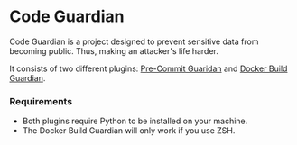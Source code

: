 # Code Guardian
Code Guardian is a project designed to prevent sensitive data from becoming public. Thus, making an attacker's life harder.

It consists of two different plugins: [Pre-Commit Guaridan](https://github.com/logzio/code-guardian/tree/master/git-guardian) and [Docker Build Guardian](https://github.com/logzio/code-guardian/tree/master/docker-guardian).

### Requirements

 - Both plugins require Python to be installed on your machine.
 - The Docker Build Guardian will only work if you use ZSH.